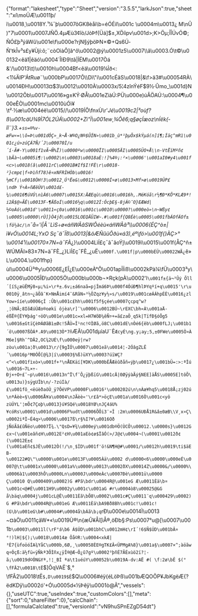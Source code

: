{"format":"lakesheet","type":"Sheet","version":"3.5.5","larkJson":true,"sheet":"xí\\moÜÆ\u0011þ/ì\u0018¸\u0018Y.¹¼¯þ\u0007õGK8èåì\b=éÓÉil\u001c \u0004m\u0013¿ M\nÛ)\"7\u0001\u0007JÑÖ.4µÆù3¢îò/JòÞf{Üá]$±,XÖíìpv\u001d>;K>Öµ;ÎÎÚvÓ©;ÑÓ£þ³ýãWû\u001e\f\u000e?rjN§ýþöÞN×©+Qs6Ú­Ñ'tkÎv³s£y¥Ùjí:õ;¨còOìàÔ]ã^ô\u0002@ý\u0001z5\u0007\\â\u0003.Ó\t©\u00132<êä1|êäó\u0004`ÎIÐ9\tã|ÍÉM\u0017Òá&'/\u0013\t)\u0010h\u0004Bf<êä\u0019¼Ìð<:<1¼ÄIP'ÁtRuø¨\u000bP\u0017Ô\\Dì\"i\u001cÉãS\u0018|&\f>ä3#\u00054RÀ\u0014ÐH\u00013¤$3\u0012\u0010À\u0003x/5¦4zînÝéF$9½·Ûmo_\u001d}N\u0012Ôb\u0017\u0016»g±KÝ·ØÅ\u001eZìàÚ:PÜ\u000e)úÂÖAÚ:\u0004¶\u000eÊÒ\u0001mc\u0010ùÓì¥\t²·½æ\u0004éë\u0015//\u0019ÍÔ\fnxÙ\r'_Jé\u0019c2|³oùf?ß\u001cäU¾9Ì7ÓL2ÚÁ\u0002+Zì\"Ï\u001ew¸¾Õê6;q§øç­Íæoz\nÍëk{­îî¨}3.+`ss=®%v­æFw«=\\ô=Þ\u001dÓÇ»_k¬Å·W®O¿N®$ÛÍN»\u001b_ù*¹þµÕx$kÝµá(n]í¶;Íäç^mRì\u001c¿ú>zúÇÁ7Ñ/´J\u00070Ì/u´í·Ã#-Y\u001f1vÃ¬Ñ%Ï)\u0000ºw\u0000ÏI\u0005ÄI\u0005ÜO+Å\\n-VtËïMºñ¢\bÃà¬\u0005i¶:\u0002\n\u0003\u0018aÈ:!]%4®¡:²×\u0006'\u001aI0#y4\u001f<c>\u0018(â\u0011rC\u0001B#If$I!FÈ\r\u0018-²}cmp¢|f¤Þìñf78)ê¤xNFRÌHÒb\u0016!½mCf¡\u0018ÒH!3\u0012¸Ú¹Ëe&\u0012\u0000Í¤ø\u0013×Mf>æ\u0019ÜP£\ndÞ Ý÷À»ñÆêÙV\u001d£­¼\u0016¶úVÚ\nìÀ6\u0007\u0015X:ÄÆEqù\u0016\u0016h,.MéKóã\r½¶Ð*KÔ*KLÆ9ª!i2Ä$­@»ÃÊ\u0013F-¶ÄßoÍ\u0016½q\u0012Í:ÓcþE§-8jÁ©¯O}EÆWd|½©oÀó\u001d'\u0011«ç0a\u0016\u001c\u0010\u0000?\u000eò»\n~Wßy¢\u0005\u0000\rÙ]}Ò4jð\u0015LOEQÄÜIW~.#\u001f{Q8Éè\u0005\u001fbÁOfÁOf±\fö½àc/\n`¯å='í|Â¨LìS÷ø«áñWÃãSWÔéèù«áñWÃã³\\\u0006{ÉÇ^ò±|ì¥vÓ\u0014L;YxO Sç¯ä¯Ïß\u0013|&öÆÑûüÕðù«á3),éº\fö>\u001f{}ÀÇ>°\u0014¹i\u00170±7N=à¯FÀ_¿}\u0004LìÍ£ç¯â¯âoÝj\u0019ì\u0015\u001f{ÅÇ^ñ±WÚMÃI»83±7N=ä¯FÈ_¿}LìÍ£ç¯FÈ_¿uË`\u000f.\u001f|p\u000bÉÜ\u00022WÃ¿`ê»L\u0004.\u001fhp}ùl\u0004Ü³®y\u0006E¿EÎ¿E\u000eÀ°Ô\u001apÏÏiß\u0002kPà¼\fÜ\u0003³y\u0006\u0005ÎÐ\u0005Ö\u000b\u000b¬×Rçk(pÀ\u0002'l`\u001f±{ä¬³Ûý Õll´[íS¿æüÊMÿ8«µ¡%i»\rª±.6v¡±á6naã=pjÎmá6Þ\u000f4ÓúÐ¶hlÞYqºí+q\u0015'\r\u0010ÿ¸âtn¬¿ãÖâ¯K+NmÅimí4¯&RãN»³½ÖZqz¥y½»s/\u0019\u001cøÁÁhpÉÈ\u0016¿zlYow»ííe\u0006çÍ :Ûb\u001c£hh\u001f5f§çée\u0007çcpq^w?¸¦õNÃ;8IõÆúÚÆo®oøkï ôjèa\r]¯\u0006\u0012BÚ~\rEXC\bh«À\u001aÄ­éßË®{ÉY¥þág'÷öO\u001e\u001c=xl=H7WõÐ¼êÑ÷+=ã£zaÖ¸q5k|TïfÐ§óÔg5 \u0016±GtïÇèÞÁØãBì±Øc!5ÅÙ=Î¹nc!©ÌØã,ö8C\u001dE­\nÒé6{êb\u000fLJ¡\u001b1´ô\u0007ßÒÁª.A9\u0013Ò*7ñ`ÆÃ\u001dµíaU¨È`ÆcyÉ\ng.y¡ay;5,±0FWe\u0005Ò¤ÀM6e]§Rh¯^DÄ2,OC¾2UÉ\f\u000eÿ|rw?zòu\u001a¦ð\u0013\r/{9gÏÓ\u0007\u001eã\u0014¦-2ÓâgZLÊ´\u0016p³M0ÓÔ[@¾3|í\u0003§%ß)üXY\u0003?úïWÇ?<^<\u001fìxò×\u001f+³\nÅEKäí[¥DK\u000bÊÅÆëûðåñ«ýþ\u0017¿\u001bÜ=:>:ªÎú\u0016~7L×÷-Ðj×÷O÷£¯~p\u0016\u0013n^Ï\f¯Ô¿ÿþßïG\u001cÄ|0ØÿýàÃý§NEE]äÅS\u0005E]tôÕ\u0013u)}sÿgUÎb\n/-?zúÍà/£\u001fô_<ëúèðaôÙ_ÿ7ÔéVP\u0000F\u0016¹\u000202ú\n\nÀæ¥hq5\u0018Å¡zj02ú\nªÁèè«§\u0006Å¥a\u0004\nJÃèè«'\r£â*>öçE\u001a\u0016Ò\u001c<yô zùÚYL'¦mÕ¢7Çoþ\u0013}ú¥SQé\u0018YØ\nJÇ4áU%¥cóRs\u0001\u001d\u0006F%udt\u0006ÕÔi3¨¤Î :2m\u0006UÐÅ1R&â±0æB\\V¸x¤Ç\u0002iªÌ~É4q>\u0006\u0017ß\r§%I?¥\u0016OðjÑóÃã£ûÑëo\u0007Ï¾.\"QsD=¥¾\u000eý\u001db®Ö(ÙCÔ\u00012.\u0000s}\u0012­G¢x¬(\u001eâñ¢H\u0012E²¢H\u001aEò¢ø$ÏâÓ(>/J@¢\u0004¬(\u0001\u0012ð¢(\u0012E±¢(\u001aEñ¢$JÈ\u0012Ò(!/\n¸$ÌD\u001f'ö!&N¶H@#\u0001/\u0012h\u0019\ti$äEB-\u00122#Q\"\u0000\u001e\u0013F\u0005Àä\u0002 d\u0000<6\u0000\u000eÉ\u0007@\t\u0001x\u0000\u001a%\u0000\u0013\u0002ðX\u00014Z\u0000&/\u0000%\u0006à1\u0003hÔ\u0000Ln\u0000J\u000eÀc\u0007Ðè\u0001ü\u0000 Ç\u0010 Q\u000409\u0002)G #Pã\bdr\u0004R@\u001eG Æ\u0011Èä\b¤\u001c<@#É\u0011H9\u0002y\u001c\u001aG #r\u0004ò8\u00025@&G å\bäq\u0004j\u001cL@Ê\u0011Èã\bÔ8\u0002\u001c#Ç\u0011¨q\u000429\u0002)G #Pã\bdr\u0004R@\u001eG Æ\u0011Èä\bA9Bð8Bh\u001c!\u001c!(G\b\u001eG\b#\u0004#\u0004å\bÁã\b¡q`rÐ\u000e\u0014Ì\u0013~¤àÖ\u0011çãW*«\u0019Ù®\n{æÛ¥Åî[ìÅ®,öÐb§:Ps\u0007°u@[\u0007\u001b`\u0003\u0011l(\rF°á\b6 Á$ÚD\u001bhC\u0012mH¢\rI´!6$Ñ$ÚD\u001bÂ¤°!)lH|${)¡\u0018\u0014æ Ôå©R:\u0004<xkÆ|³È7{ùfoöóÍA¾YåC\u000b,6Ø,¸\u00058ÈE®gTK£Â<ÜPMgA%8}\u001a§\u0007×^;àöãwq÷Óçß:ä½fü«ÿÑkª3ÕÌñx¿ÿÎ®@Æ~Ô¿û7gº\u0002³þñÉ7ÃÉxùö2ï?¦-ã¡\u0019d©ÓN&Yª,!¦_BÌ ªa\t1uéúY\u00052b\u0019A-dv:AË #( \f:2ø\bÊ $(°\fFÂ2\u0018\tË`$]ÕqVAË`$,°\fFÂ2\u0018\tË`$,D\u0019$Ê`$Q\u0006#éÿ{éLöÞß\u001bÆQOÕP¥JbKgëÆ{?ëdKDÿ\u0002ó'+Ó\u0005d«½Þêÿ\u0001ò@Ã","vessels":{},"useUTC":true,"useIndex":true,"customColors":[],"meta":{"sort":0,"shareFilter":0},"calcChain":[],"formulaCalclated":true,"versionId":"vN9huSPnEZgD54dt"}